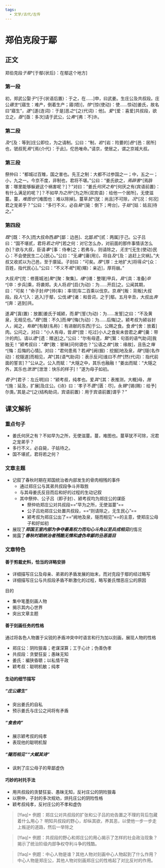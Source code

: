 ```yaml
---
tags:
  - 文学/古代/左传
---
```



# 郑伯克段于鄢

## 正文
郑伯克段*于鄢*^[于鄢{状后}：在鄢这个地方]

### 第一段

初，郑武公娶*于*^[于{状语后置}：于之，在……]申，曰武姜。生庄公及共叔段。庄公*寤生*^[寤生：难产，倒着生产；寤(牾)]，*惊*^[惊{使动}：使……惊动]姜氏，故名曰“寤生”，*遂*^[遂{连词}：于是]恶*之*^[之{代词}：他]。*爱*^[爱：喜爱]共叔段，欲立之，*亟*^[亟：多次]请于武公，公*弗*^[弗：不]许。

### 第二段

*及*^[及：等到]庄公即位，为之请制。公曰：“制，*岩*^[岩：险要的]*邑*^[邑：居所]也，虢叔死*焉*^[焉{介代}：于此]，佗邑唯命。”请京，使居之，谓之京城大叔。  

### 第三段

祭仲曰：“都城过百雉，国之害也。先王之制：大都不过参国之一；中，五之一；小，九之一。今京不度，非制也，君将不堪。”公曰：“姜氏欲之，*焉辟害*^[焉辟害：哪里能够躲避这个祸害呢？]？”对曰：“姜氏*何厌之有*^[何厌之有{宾语前置}：有什么满足的呢？]？不如早*为之所*^[为之所{双宾语}：给他一个居所]，无使滋蔓。蔓，*难图也*^[难图也：难以除掉]。蔓草*犹*^[犹：尚且]不可除，*况*^[况：何况]君之宠弟乎？”公曰：“多行不义，必自*毙*^[毙：倒下；垮台]，子*姑*^[姑：姑且]待之。”

### 第四段

*既*^[既：不久]而大叔命西*鄙*^[鄙：边邑]、北鄙*贰*^[贰：两属]于己。公子吕曰：“国不堪贰，君将*若之何*^[若之何：对它怎么办，对前面的那件事情该怎么办]？欲与大叔，臣请*事*^[事：侍奉]之；若弗与，则请除之，*无生*^[无生{使动}民心：不会使民生二心]民心。”公曰：“无*庸*^[庸(用)]，将自*及*^[及：追赶上灾祸]。”大叔又收贰以为己邑，至于廪延。子封曰：“可矣。*厚*^[厚：土地扩大]将得*众*^[众：百姓，指代民心]。”公曰：“不义不*昵*^[昵(䁥)：亲近]，厚将崩。”


大叔*完*^[完：修葺城池]*聚*^[聚：聚集]，*缮*^[缮：整理]甲兵，*具*^[具：准备]*卒*^[卒：步兵]乘，将袭郑。夫人将*启*^[启{为动}：为……开启]之。公闻其期，曰：“可矣！”命子封*帅*^[帅(率)：率领]车二百乘以伐京。京*叛*^[叛：背叛]大叔段。段*入*^[入：逃入]于鄢，公伐*诸*^[诸：和音词，之于]鄢。五月辛丑，大叔出*奔*^[奔：逃到]共。


遂*寘*^[寘(置)：放置]姜氏于城颍，而*誓*^[誓{为动}：为……发誓]之曰：“不及黄泉，无相见也。”*既*^[既：不久]而*悔*^[悔{为动}：为……后悔]之。颍考叔为颍谷封人，闻之，*有献*^[有献{名称}：有进献的东西]于公。公赐之食。食*舍*^[舍：放着]肉。公问之，对曰：“小人有母，皆*尝*^[尝：吃过]小人之食矣未尝君之*羹*^[羹：带汁的肉]。请以*遗*^[遗：赠送]之。”公曰：“尔有母遗，*繄*^[繄：句首的语气助词]我独无！”颍考叔曰：“*敢*^[敢：冒昧]问何谓也？”公语之*故*^[故：缘故]，且告之*悔*^[悔：后悔的心情]。对曰：“君何患焉？若*阙*^[阙(掘)：挖掘]地及泉，*隧*^[隧{名作动}：挖隧道]而相见，*其*^[其{语气助词}：表示反问]谁曰不*然*^[然{代词}：指代前面的誓言]？”公从之。公入而赋：“大隧之中，其乐也融融！”姜出而赋：“大隧之外，其乐也*泄泄*^[泄泄：快乐的样子]！”遂为母子如初。


*君子*^[君子：左丘明]曰：“颍考叔，纯孝也。爱*其*^[其：表推测，大概]母，*施*^[施：延及，扩展]及庄公。《诗》曰：‘孝子不*匮*^[匮：尽]，永*锡*^[锡(赐)：给予]尔类。’其是*之*^[之{结构助词，宾语前置}：用于宾语前置]谓乎？”

## 课文解析

### 重点句子

- 姜氏何厌之有？不如早为之所，无使滋蔓。蔓，难图也。蔓草犹不可除，况君之宠弟乎？
- 多行不义，必自毙，子姑待之。
- 国不堪贰，君将若之何？

### 文章主题
- 记叙了春秋时期在郑国统治者内部发生的骨肉相残的事件
	- 通过郑庄公与其弟共叔段争斗并取胜
	- 与其母姜氏反目而后和好的过程的生动记叙
	- 其中祭仲、公子吕（即子封）、颍考叔均为郑庄公的谋臣
		- 祭仲劝郑庄公对共叔段==“早为之所，无使滋蔓”==
		- 公子吕劝郑庄公处置共叔段，==“则请除之，无生民心”==
		- 颍考叔为郑庄公出了==“阙地及泉，隧而相见”==的主意，使郑庄公母子和好如初
- 展现了***郑国王室内部为争夺最高权力而勾心斗角以至兵戎相见***的情况
- 揭露了***春秋时期统治者残酷无情和虚伪卑鄙的丑恶面目***


### 文章特色

#### 善于剪裁史料，恰当的详略安排
- 详细描写庄公及母亲、弟弟的矛盾发展的始末，而对克段于鄢的经过略写
- 详细描写庄公与共叔段矛盾不断激化的过程，略写姜氏憎恶庄公的原因

目的
- 集中笔墨刻画人物
- 揭示其内心世界
- 突出文章主题

#### 善于刻画任务的性格

 通过将各色人物置于尖锐的矛盾冲突中时语言和行为加以刻画，展现人物的性格
- 郑庄公：阴险狠毒；老谋深算；工于心计；伪善伪孝
- 共叔段：贪婪狂妄；愚昧无知
- 姜氏：褊狭昏聩；以私情干政
- 颖考叔：聪明机敏；纯孝

#### 生动的细节描写
##### “庄公寤生”
- 突出姜氏的自私
- 预示姜氏与庄公之间将有矛盾
##### “食舍肉”
- 展示颖考叔的纯孝
- 表现他的聪明机智
##### “隧而相见”“大赋其诗”

- 讽刺了庄公母子的卑鄙虚伪

#### 巧妙的衬托手法

- 用共叔段的贪婪狂妄、愚昧无知，反衬庄公的阴险狠毒
- 以祭仲，子封的多次规劝，烘托庄公的阴险性格
- 颖考叔纯孝，反衬庄公的不孝和虚伪


>[!faq]+  例题：郑庄公对共叔段的扩张和公子吕的劝告置之不理的背后包藏着什么用心？
>明知共叔段的野心，却纵其欲，养其恶，以使他一步一步走上叛逆的道路，然后一举除之

>[!faq]+  例题：共叔段的野心和郑庄公的用心揭示了怎样的社会政治现象？
>揭示了统治阶级内部争权夺利斗争的残酷。

>[!faq]+  例题：中心人物是谁？其他人物对刻画中心人物起到了什么作用？
>中心人物是郑庄公，其他人物对刻画郑庄公的性格起了对比反衬的作用。